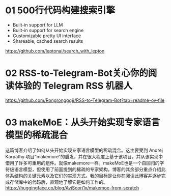 # 01 500行代码构建搜索引擎
- Built-in support for LLM
- Built-in support for search engine
- Customizable pretty UI interface
- Shareable, cached search results

https://github.com/leptonai/search_with_lepton

# 02 RSS-to-Telegram-Bot关心你的阅读体验的 Telegram RSS 机器人
https://github.com/Rongronggg9/RSS-to-Telegram-Bot?tab=readme-ov-file

# 03 makeMoE：从头开始实现专家语言模型的稀疏混合
这篇博客介绍了如何从头开始实现专家语言模型的稀疏混合。这主要受到 Andrej Karpathy 项目“makemore”的启发，并在很大程度上基于该项目，并从该实现中借用了许多可重用的组件。就像makemore一样，makeMoE也是一个自回归的字符级语言模型，但使用了前面提到的稀疏的专家架构。博客的其余部分重点介绍此体系结构的关键元素以及它们的实现方式。我的目标是让你在阅读此博客并逐步完成存储库中的代码后，直观地了解它是如何工作的。
https://huggingface.co/blog/AviSoori1x/makemoe-from-scratch